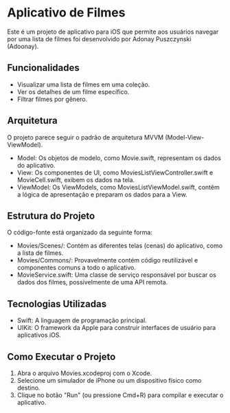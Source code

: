  # Aplicativo de Filmes
Este é um projeto de aplicativo para iOS  que permite aos usuários navegar por uma lista de filmes foi desenvolvido por 
Adonay Puszczynski (Adoonay).

## Funcionalidades
   - Visualizar uma lista de filmes em uma coleção.
   - Ver os detalhes de um filme específico.
   - Filtrar filmes por gênero.

## Arquitetura
  O projeto parece seguir o padrão de arquitetura MVVM (Model-View-ViewModel).
   - Model: Os objetos de modelo, como Movie.swift, representam os dados do aplicativo.
   - View: Os componentes de UI, como MoviesListViewController.swift e MovieCell.swift, exibem os dados na tela.
   - ViewModel: Os ViewModels, como MoviesListViewModel.swift, contêm a lógica de apresentação e preparam os dados para a View.

## Estrutura do Projeto
  O código-fonte está organizado da seguinte forma:
   - Movies/Scenes/: Contém as diferentes telas (cenas) do aplicativo, como a lista de filmes.
   - Movies/Commons/: Provavelmente contém código reutilizável e componentes comuns a todo o aplicativo.
   - MovieService.swift: Uma classe de serviço responsável por buscar os dados dos filmes, possivelmente de uma API remota.

## Tecnologias Utilizadas
   - Swift: A linguagem de programação principal.
   - UIKit: O framework da Apple para construir interfaces de usuário para aplicativos iOS.

## Como Executar o Projeto
   1. Abra o arquivo Movies.xcodeproj com o Xcode.
   2. Selecione um simulador de iPhone ou um dispositivo físico como destino.
   3. Clique no botão "Run" (ou pressione Cmd+R) para compilar e executar o aplicativo.
